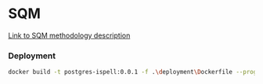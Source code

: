 # SQM

[Link to SQM methodology description](https://github.com/hibernate/hibernate-orm/blob/main/design/sqm.adoc)

### Deployment

```bash
docker build -t postgres-ispell:0.0.1 -f .\deployment\Dockerfile --progress=plain  --no-cache .
```

